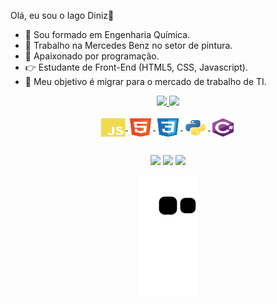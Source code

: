 Olá, eu sou o Iago Diniz👋


- 🔭 Sou formado em Engenharia Química.
- 🚗 Trabalho na Mercedes Benz no setor de pintura.
- 🌱 Apaixonado por programação.
- 👉 Estudante de Front-End (HTML5, CSS, Javascript).
- 🙏 Meu objetivo é migrar para o mercado de trabalho de TI.

<div align="center">
  <a href="https://github.com/iagodinizz">
  <img height="160em" src="https://github-readme-stats.vercel.app/api?username=iagodinizz&show_icons=true&theme=gruvbox&include_all_commits=true&count_private=true"/>
  <img height="160em" src="https://github-readme-stats.vercel.app/api/top-langs/?username=iagodinizz&layout=compact&langs_count=7&theme=gruvbox"/>
</div>
<div align="center" style="display: inline_block"><br>
  <img align="center" alt="Iago-Js" height="30" width="40" src="https://raw.githubusercontent.com/devicons/devicon/master/icons/javascript/javascript-plain.svg">
  <img align="center" alt="Iago-HTML" height="30" width="40" src="https://raw.githubusercontent.com/devicons/devicon/master/icons/html5/html5-original.svg">
  <img align="center" alt="Iago-CSS" height="30" width="40" src="https://raw.githubusercontent.com/devicons/devicon/master/icons/css3/css3-original.svg">
  <img align="center" alt="Iago-Python" height="30" width="40" src="https://raw.githubusercontent.com/devicons/devicon/master/icons/python/python-original.svg">
  <img align="center" alt="Iago-Csharp" height="30" width="40" src="https://raw.githubusercontent.com/devicons/devicon/master/icons/csharp/csharp-original.svg">
  
  
  ##
 
<div> 
  <a href="https://instagram.com/iagodiniiz" target="_blank"><img src="https://img.shields.io/badge/-Instagram-%23E4405F?style=for-the-badge&logo=instagram&logoColor=white" target="_blank"></a>
  <a href = "mailto:iagodinizgoes@gmail.com"><img src="https://img.shields.io/badge/-Gmail-%23333?style=for-the-badge&logo=gmail&logoColor=white" target="_blank"></a>
  <a href="https://www.linkedin.com/in/iagodinizz" target="_blank"><img src="https://img.shields.io/badge/-LinkedIn-%230077B5?style=for-the-badge&logo=linkedin&logoColor=white" target="_blank"></a> 
 
  ![Snake animation](https://github.com/iagodinizz/iagodinizz/blob/output/github-contribution-grid-snake.svg)
 
</div>
